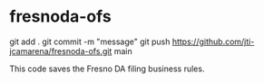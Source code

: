 # fresnoda-ofs

git add .
git commit -m "message"
git push https://github.com/jti-jcamarena/fresnoda-ofs.git main

This code saves the Fresno DA filing business rules.
